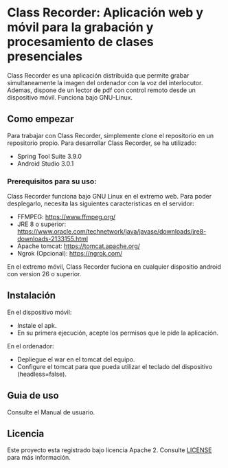 # Class Recorder: Aplicación web y móvil para la grabación y procesamiento de clases presenciales

Class Recorder es una aplicación distribuida que permite grabar simultaneamente la imagen del ordenador con la voz del interlocutor.
Ademas, dispone de un lector de pdf con control remoto desde un dispositivo móvil.
Funciona bajo GNU-Linux.

## Como empezar

Para trabajar con Class Recorder, simplemente clone el repositorio en un repositorio propio.
Para desarrollar Class Recorder, se ha utilizado:
* Spring Tool Suite 3.9.0
* Android Studio 3.0.1

### Prerequisitos para su uso:

Class Recorder funciona bajo GNU Linux en el extremo web. Para poder desplegarlo, necesita las siguientes caracteristicas en el servidor:
* FFMPEG: https://www.ffmpeg.org/
* JRE 8 o superior: https://www.oracle.com/technetwork/java/javase/downloads/jre8-downloads-2133155.html
* Apache tomcat: https://tomcat.apache.org/
* Ngrok (Opcional): https://ngrok.com/

En el extremo móvil, Class Recorder fuciona en cualquier dispositio android con version 26 o superior.

## Instalación
En el dispositivo móvil:
* Instale el apk.
* En su primera ejecución, acepte los permisos que le pide la aplicación.

En el ordenador:
* Depliegue el war en el tomcat del equipo.
* Configure el tomcat para que pueda utilizar el teclado del dispositivo (headless=false).

## Guia de uso
Consulte el Manual de usuario.

## Licencia

Este proyecto esta registrado bajo licencia Apache 2. Consulte [LICENSE](LICENSE) para más información.